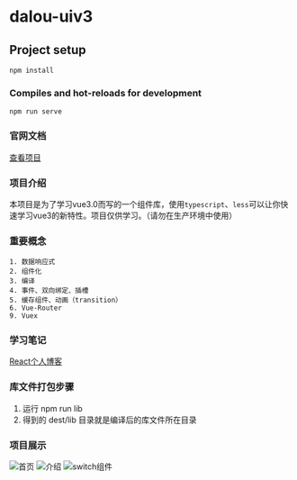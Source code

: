# dalou-uiv3

## Project setup
```
npm install
```

### Compiles and hot-reloads for development
```
npm run serve
```
### 官网文档
[查看项目]()
### 项目介绍
本项目是为了学习vue3.0而写的一个组件库，使用`typescript`、`less`可以让你快速学习vue3的新特性。项目仅供学习。（请勿在生产环境中使用）
### 重要概念
    1. 数据响应式
    2. 组件化
    3. 编译
    4. 事件、双向绑定、插槽
    5. 缓存组件、动画（transition）
    6. Vue-Router
    9. Vuex

### 学习笔记

[React个人博客](http://www.otu11.xyz/app/index)

### 库文件打包步骤
1. 运行 npm run lib
2. 得到的 dest/lib 目录就是编译后的库文件所在目录

### 项目展示
![首页]()
![介绍]()
![switch组件]()